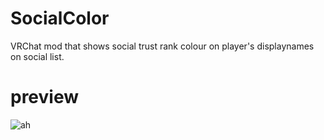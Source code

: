# SocialColor
VRChat mod that shows social trust rank colour on player's displaynames on social list.

# preview
![ah](https://i.imgur.com/r6G97DA.png)
